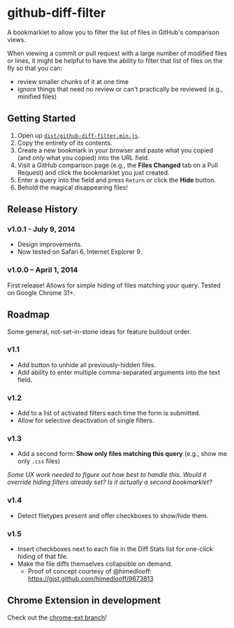 # github-diff-filter

A bookmarklet to allow you to filter the list of files in GitHub's comparison views.

When viewing a commit or pull request with a large number of modified files or lines,
it might be helpful to have the ability to filter that list of files on the fly so that you can:
- review smaller chunks of it at one time
- ignore things that need no review or can't practically be reviewed (e.g., minified files)


## Getting Started

1. Open up [`dist/github-diff-filter.min.js`](https://github.com/Scotchester/github-diff-filter/blob/master/dist/github-diff-filter.min.js).
2. Copy the entirety of its contents.
3. Create a new bookmark in your browser and paste what you copied (and _only_
   what you copied) into the URL field.
4. Visit a GitHub comparison page (e.g., the **Files Changed** tab on a Pull Request)
   and click the bookmarklet you just created.
5. Enter a query into the field and press `Return` or click the **Hide** button.
6. Behold the magical disappearing files!


## Release History

### v1.0.1 - July 9, 2014

- Design improvements.
- Now tested on Safari 6, Internet Explorer 9.

### v1.0.0 – April 1, 2014

First release! Allows for simple hiding of files matching your query. Tested on
Google Chrome 31+.


## Roadmap

Some general, not-set-in-stone ideas for feature buildout order.

### v1.1

- Add button to unhide all previously-hidden files.
- Add ability to enter multiple comma-separated arguments into the text field.

### v1.2

- Add to a list of activated filters each time the form is submitted.
- Allow for selective deactivation of single filters.

### v1.3

- Add a second form: **Show only files matching this query**
  (e.g., show me only `.css` files)

_Some UX work needed to figure out how best to handle this.
Would it override hiding filters already set?
Is it actually a second bookmarklet?_

### v1.4

- Detect filetypes present and offer checkboxes to show/hide them.

### v1.5

- Insert checkboxes next to each file in the Diff Stats list for one-click hiding of that file.
- Make the file diffs themselves collapsible on demand.
  - Proof of concept courtesy of @himedlooff: <https://gist.github.com/himedlooff/9673813>


## Chrome Extension in development

Check out the [chrome-ext branch](https://github.com/Scotchester/github-diff-filter/tree/chrome-ext/)!
